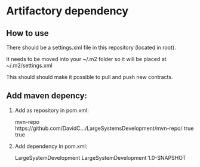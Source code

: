 # Artifactory dependency

## How to use

There should be a settings.xml file in this repository (located in root).

It needs to be moved into your ~/.m2 folder so it will be placed at ~/.m2/settings.xml

This should should make it possible to pull and push new contracts.

## Add maven depency:

1. Add as repository in pom.xml:


    <repository>
      <id>mvn-repo</id>
      <url>https://github.com/DavidC…/LargeSystemsDevelopment/mvn-repo/
      </url>
      <releases>
        <enabled>true</enabled>
      </releases>
      <snapshots>
        <enabled>true</enabled>
      </snapshots>
    </repository>

2. Add dependency in pom.xml:


    <dependency>
      <groupId>LargeSystemDevelopment</groupId>
      <artifactId>LargeSystemDevelopment</artifactId>
      <version>1.0-SNAPSHOT</version>
    </dependency>


